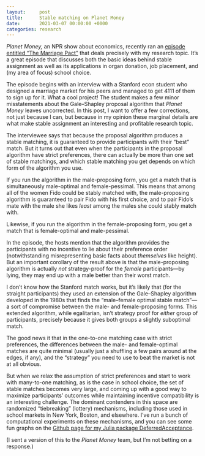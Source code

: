 ```yaml
---
layout:     post
title:      Stable matching on Planet Money
date:       2021-03-07 00:00:00 +0000
categories: research
---
```


<em>Planet Money,</em> an NPR show about economics, recently ran an <a href="https://www.npr.org/2021/03/02/972943944/the-marriage-pact">episode entitled &ldquo;The Marriage Pact&rdquo;</a> that deals precisely with my research topic. It&rsquo;s a great episode that discusses both the basic ideas behind stable assignment as well as its applications in organ donation, job placement, and (my area of focus) school choice.

The episode begins with an interview with a Stanford econ student who designed a marriage market for his peers and managed to get 4111 of them to sign up for it. What a cool project! The student makes a few minor misstatements about the Gale&ndash;Shapley proposal algorithm that <em>Planet Money</em> leaves uncorrected. In this post, I want to offer a few corrections, not just because I can, but because in my opinion these marginal details are what make stable assignment an interesting and profitable research topic.

The interviewee says that because the proposal algorithm produces a stable matching, it is guaranteed to provide participants with their &ldquo;best&rdquo; match. But it turns out that even when the participants in the proposal algorithm have strict preferences, there can actually be more than one set of stable matchings, and which stable matching you get depends on which form of the algorithm you use.

If you run the algorithm in the male-proposing form, you get a match that is simultaneously male-optimal and female-pessimal. This means that among all of the women Fido could be stably matched with, the male-proposing algorithm is guaranteed to pair Fido with his first choice, and to pair Fido&rsquo;s mate with the male she likes <em>least</em> among the males she could stably match with.

Likewise, if you run the algorithm in the female-proposing form, you get a match that is female-optimal and male-pessimal.

In the episode, the hosts mention that the algorithm provides the participants with no incentive to lie about their preference order (notwithstanding misrepresenting basic facts about <em>themselves</em> like height). But an important corollary of the result above is that the male-proposing algorithm is actually <em>not</em> strategy-proof for the <em>female</em> participants—by lying, they may end up with a male better than their worst match.

I don&rsquo;t know how the Stanford match works, but it&rsquo;s likely that (for the straight participants) they used an extension of the Gale–Shapley algorithm developed in the 1980s that finds the &ldquo;male–female optimal stable match&rdquo;—a sort of compromise between the male- and female-proposing forms. This extended algorithm, while egalitarian, isn&rsquo;t strategy proof for <em>either</em> group of participants, precisely because it gives both groups a slightly suboptimal match.

The good news it that in the one-to-one matching case with strict preferences, the differences between the male- and female-optimal matches are quite minimal (usually just a shuffling a few pairs around at the edges, if any), and the &ldquo;strategy&rdquo; you need to use to beat the market is not at all obvious.

But when we relax the assumption of strict preferences and start to work with many-to-one matching, as is the case in school choice, the set of stable matches becomes very large, and coming up with a good way to maximize participants&rsquo; outcomes while maintaining incentive compatibility is an interesting challenge. The dominant contenders in this space are randomized &ldquo;tiebreaking&rdquo; (lottery) mechanisms, including those used in school markets in New York, Boston, and elsewhere. I&rsquo;ve run a bunch of computational experiments on these mechanisms, and you can see some fun graphs on the <a href="https://github.com/maxkapur/DeferredAcceptance">Github page for my Julia package DeferredAcceptance</a>.

(I sent a version of this to the <em>Planet Money</em> team, but I&rsquo;m not betting on a response.)
